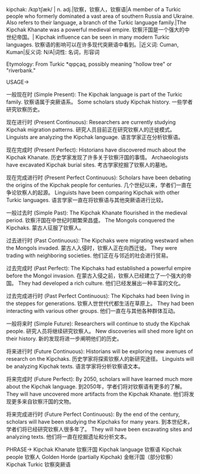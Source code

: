 kipchak: /kɪpˈtʃæk/ | n. adj.|钦察，钦察人，钦察语|A member of a Turkic people who formerly dominated a vast area of southern Russia and Ukraine. Also refers to their language, a branch of the Turkic language family.|The Kipchak Khanate was a powerful medieval empire. 钦察汗国是一个强大的中世纪帝国。| Kipchak influence can be seen in many modern Turkic languages. 钦察语的影响可以在许多现代突厥语中看到。|近义词: Cuman, Kuman|反义词: N/A|词性: 名词，形容词

Etymology:
From Turkic *qıpçaq, possibly meaning "hollow tree" or "riverbank."

USAGE->

一般现在时 (Simple Present):
The Kipchak language is part of the Turkic family. 钦察语属于突厥语系。
Some scholars study Kipchak history. 一些学者研究钦察历史。


现在进行时 (Present Continuous):
Researchers are currently studying Kipchak migration patterns. 研究人员目前正在研究钦察人的迁徙模式。
Linguists are analyzing the Kipchak language. 语言学家正在分析钦察语。


现在完成时 (Present Perfect):
Historians have discovered much about the Kipchak Khanate. 历史学家发现了许多关于钦察汗国的事情。
Archaeologists have excavated Kipchak burial sites. 考古学家挖掘了钦察人的墓地。


现在完成进行时 (Present Perfect Continuous):
Scholars have been debating the origins of the Kipchak people for centuries.  几个世纪以来，学者们一直在争论钦察人的起源。
Linguists have been comparing Kipchak with other Turkic languages. 语言学家一直在将钦察语与其他突厥语进行比较。


一般过去时 (Simple Past):
The Kipchak Khanate flourished in the medieval period. 钦察汗国在中世纪时期繁荣昌盛。
The Mongols conquered the Kipchaks. 蒙古人征服了钦察人。


过去进行时 (Past Continuous):
The Kipchaks were migrating westward when the Mongols invaded. 蒙古人入侵时，钦察人正在向西迁徙。
They were trading with neighboring societies. 他们正在与邻近的社会进行贸易。


过去完成时 (Past Perfect):
The Kipchaks had established a powerful empire before the Mongol invasion.  在蒙古入侵之前，钦察人已经建立了一个强大的帝国。
They had developed a rich culture. 他们已经发展出一种丰富的文化。


过去完成进行时 (Past Perfect Continuous):
The Kipchaks had been living in the steppes for generations. 钦察人世世代代都生活在草原上。
They had been interacting with various other groups. 他们一直在与其他各种群体互动。


一般将来时 (Simple Future):
Researchers will continue to study the Kipchak people. 研究人员将继续研究钦察人。
New discoveries will shed more light on their history. 新的发现将进一步阐明他们的历史。


将来进行时 (Future Continuous):
Historians will be exploring new avenues of research on the Kipchaks. 历史学家将探索钦察人的新研究途径。
Linguists will be analyzing Kipchak texts. 语言学家将分析钦察语文本。


将来完成时 (Future Perfect):
By 2050, scholars will have learned much more about the Kipchak language. 到2050年，学者们将对钦察语有更多的了解。
They will have uncovered more artifacts from the Kipchak Khanate. 他们将发现更多来自钦察汗国的文物。


将来完成进行时 (Future Perfect Continuous):
By the end of the century, scholars will have been studying the Kipchaks for many years. 到本世纪末，学者们将已经研究钦察人很多年了。
They will have been excavating sites and analyzing texts. 他们将一直在挖掘遗址和分析文本。



PHRASE->
Kipchak Khanate 钦察汗国
Kipchak language 钦察语
Kipchak people 钦察人
Golden Horde (partially Kipchak) 金帐汗国（部分钦察）
Kipchak Turkic 钦察突厥语

